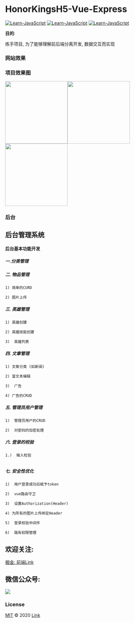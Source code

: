# HonorKingsH5-Vue-Express
[![Learn-JavaScript](https://img.shields.io/badge/Vue-2.x-green)](https://www.baidu.com/link?url=kh-eEdMYEZMEEq24s6smGNV0Zw5CdDo1Lk6_qVkYqqu&ck=7244.1.82.202.158.202.158.10&shh=www.baidu.com&wd=&eqid=dee4011500022810000000066051c4e0) [![Learn-JavaScript](https://img.shields.io/badge/ElementUI-v2.15.1-Blue)](https://element.eleme.io/#/en-US) [![Learn-JavaScript](https://img.shields.io/badge/Express-v4.17.1-green)](https://www.expressjs.com.cn/)  



**目的**:

练手项目, 为了能够理解前后端分离开发, 数据交互而实现
### 网站效果
### 项目效果图
<img src="https://p1-juejin.byteimg.com/tos-cn-i-k3u1fbpfcp/dae09bfa9a61458cb0a3af4d7707cebc~tplv-k3u1fbpfcp-watermark.image" width="200px" /><img src="https://p1-juejin.byteimg.com/tos-cn-i-k3u1fbpfcp/a9700d88fea64cd9ba1ece996dce12f6~tplv-k3u1fbpfcp-watermark.image" width="200px" /><img src="https://p3-juejin.byteimg.com/tos-cn-i-k3u1fbpfcp/8b7083ca6caa44c288bab141eb2b64de~tplv-k3u1fbpfcp-watermark.image" width="200px" />

### 后台
## 后台管理系统

#### 后台基本功能开发


##### 一.分类管理

##### 二.  物品管理

 	1) 简单的CURD

 	2) 图片上传

##### 三.  英雄管理

	1) 英雄创建

	2) 英雄技能创建

	3)  英雄列表

#####  四. 文章管理

	1) 文章分类 (如新闻)

	2) 富文本编辑

	3)  广告

	​4) 广告的CRUD

##### 五.  管理员用户管理

 	1)  管理员用户的CRUD

 	2)  对密码的加密处理

##### 六.  登录的校验

 	1.)  输入检验

###### 

##### 七.  安全性优化

	1)  用户登录成功后赋予token

	2)  vue路由守卫

	3)  设置Authorization(Header)

	4) 为所有的图片上传绑定Header

	5)  登录校验中间件

	6)  路有权限管理


## 欢迎关注:
[掘金: 前端Link](https://juejin.cn/user/2005929448188567)  
## 微信公众号:
![](https://p3-juejin.byteimg.com/tos-cn-i-k3u1fbpfcp/de68be4aa82e414195f43b21144f1f9d~tplv-k3u1fbpfcp-watermark.image)
### License
[MIT](www.baidu.com) © 2020 [Link]()